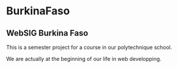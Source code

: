 # BurkinaFaso
## WebSIG Burkina Faso

This is a semester project for a course in our polytechnique school.

We are actually at the beginning of our life in web developping.
